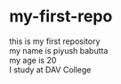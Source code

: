 # my-first-repo
this is my first repository<br>
my name is piyush babutta <br>
my age is 20<br>
I study at DAV College
